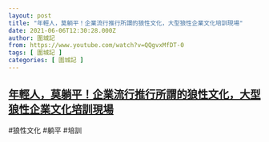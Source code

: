 ```yaml
---
layout: post
title: "年輕人，莫躺平！企業流行推行所謂的狼性文化，大型狼性企業文化培訓現場"
date: 2021-06-06T12:30:28.000Z
author: 圍城記
from: https://www.youtube.com/watch?v=QQgvxMfDT-0
tags: [ 圍城記 ]
categories: [ 圍城記 ]
---
```

<!--1622982628000-->
[年輕人，莫躺平！企業流行推行所謂的狼性文化，大型狼性企業文化培訓現場](https://www.youtube.com/watch?v=QQgvxMfDT-0)
------

<div>
#狼性文化 #躺平 #培訓
</div>
